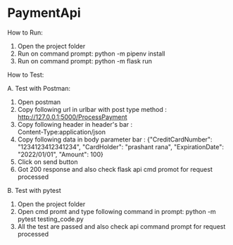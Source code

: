 # PaymentApi
How to Run:
1. Open the project folder
2. Run on command prompt: python -m pipenv install
3. Run on command prompt: python -m flask run

How to Test:

A. Test with Postman:

1. Open postman
2. Copy following url in urlbar with post type method :
http://127.0.0.1:5000/ProcessPayment
3. Copy following header in header's bar :  
Content-Type:application/json
4. Copy following data in body parameter bar : 
{"CreditCardNumber": "1234123412341234", "CardHolder": "prashant rana", "ExpirationDate": "2022/01/01", "Amount": 100}
5. Click on send button
6. Got 200 response and also check flask api cmd promot for request processed

B. Test with pytest
1. Open the project folder
2. Open cmd promt and type following command in prompt:
python -m pytest testing_code.py
3. All the test are passed and also check api command prompt for request processed
